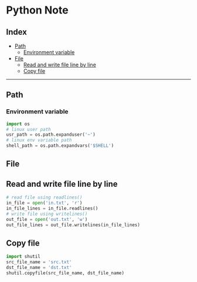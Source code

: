 # Python Note

## Index
* [Path](#path)
  * [Environment variable](#environment)
* [File](#file)
  * [Read and write file line by line](#read-and-write-file-line-by-line)
  * [Copy file](#copy-file)
***

## Path
### Environment variable
```python
import os
# linux user path
usr_path = os.path.expanduser('~')
# linux env variable path
shell_path = os.path.expandvars('$SHELL')
```

## File
## Read and write file line by line
```python
# read file using readlines()
in_file = open('in.txt', 'r')
in_file_lines = in_file.readlines()
# write file using writelines()
out_file = open('out.txt', 'w')
out_file_lines = out_file.writelines(in_file_lines)
```
## Copy file
```python
import shutil
src_file_name = 'src.txt'
dst_file_name = 'dst.txt'
shutil.copyfile(src_file_name, dst_file_name)
```